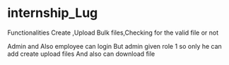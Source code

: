 # internship_Lug

Functionalities
Create ,Upload Bulk files,Checking for the valid file or not

Admin and Also employee can login
But admin given role 1 so only he can add create upload files
And also can download file
